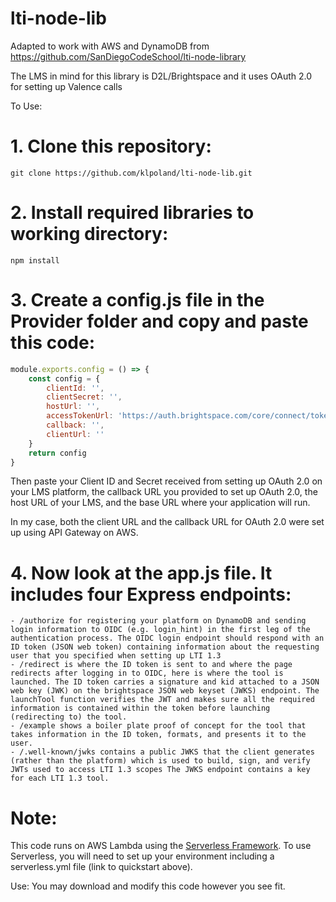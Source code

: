 # lti-node-lib
Adapted to work with AWS and DynamoDB from https://github.com/SanDiegoCodeSchool/lti-node-library

The LMS in mind for this library is D2L/Brightspace and it uses OAuth 2.0 for setting up Valence calls

To Use:

# 1. Clone this repository:
```
git clone https://github.com/klpoland/lti-node-lib.git
```
# 2. Install required libraries to working directory:
```
npm install
```
# 3. Create a config.js file in the Provider folder and copy and paste this code:

```javascript
module.exports.config = () => {
    const config = {
        clientId: '',
        clientSecret: '',
        hostUrl: '',
        accessTokenUrl: 'https://auth.brightspace.com/core/connect/token',
        callback: '',
        clientUrl: ''
    }
    return config
}
```
Then paste your Client ID and Secret received from setting up OAuth 2.0 on your LMS platform, the callback URL you provided to set up OAuth 2.0, the host URL of your LMS, and the base URL where your application will run.

In my case, both the client URL and the callback URL for OAuth 2.0 were set up using API Gateway on AWS.

# 4. Now look at the app.js file. It includes four Express endpoints:
    
    - /authorize for registering your platform on DynamoDB and sending login information to OIDC (e.g. login_hint) in the first leg of the authentication process. The OIDC login endpoint should respond with an ID token (JSON web token) containing information about the requesting user that you specified when setting up LTI 1.3
    - /redirect is where the ID token is sent to and where the page redirects after logging in to OIDC, here is where the tool is launched. The ID token carries a signature and kid attached to a JSON web key (JWK) on the brightspace JSON web keyset (JWKS) endpoint. The launchTool function verifies the JWT and makes sure all the required information is contained within the token before launching (redirecting to) the tool.
    - /example shows a boiler plate proof of concept for the tool that takes information in the ID token, formats, and presents it to the user.
    - /.well-known/jwks contains a public JWKS that the client generates (rather than the platform) which is used to build, sign, and verify JWTs used to access LTI 1.3 scopes The JWKS endpoint contains a key for each LTI 1.3 tool.
   

# Note:

This code runs on AWS Lambda using the [Serverless Framework](https://www.serverless.com/framework/docs/providers/aws/guide/quick-start/). To use Serverless, you will need to set up your environment including a serverless.yml file (link to quickstart above).

Use: You may download and modify this code however you see fit.
